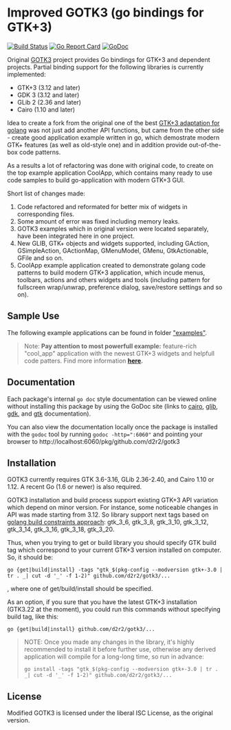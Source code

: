 Improved GOTK3 (go bindings for GTK+3)
======================================

[![Build Status](https://travis-ci.org/d2r2/gotk3.svg?branch=master)](https://travis-ci.org/d2r2/gotk3)
[![Go Report Card](https://goreportcard.com/badge/github.com/d2r2/gotk3)](https://goreportcard.com/report/github.com/d2r2/gotk3)
[![GoDoc](https://godoc.org/github.com/d2r2/gotk3?status.svg)](https://godoc.org/github.com/d2r2/gotk3)
<!--
[![Coverage Status](https://coveralls.io/repos/d2r2/gotk3/badge.svg?branch=master)](https://coveralls.io/r/d2r2/gotk3?branch=master)
-->


Original [GOTK3](https://godoc.org/github.com/gotk3) project provides Go bindings for GTK+3 and dependent
projects. Partial binding support for the
following libraries is currently implemented:

  - GTK+3 (3.12 and later)
  - GDK 3 (3.12 and later)
  - GLib 2 (2.36 and later)
  - Cairo (1.10 and later)

Idea to create a fork from the original one of the best
[GTK+3 adaptation for golang](https://godoc.org/github.com/gotk3) was
not just add another API functions, but came from the other side - create
good application example written in go, which demostrate modern GTK+ features
(as well as old-style one) and in addition provide out-of-the-box code patterns.

As a results a lot of refactoring was done with original code, to create on
the top example application CoolApp, which contains many ready to use code samples
to build go-application with modern GTK+3 GUI.

Short list of changes made:
1) Code refactored and reformated for better mix of widgets in corresponding files.
2) Some amount of error was fixed including memory leaks.
3) GOTK3 examples which in original version were located separately, have been integrated
here in one project.
4) New GLIB, GTK+ objects and widgets supported, including GAction, GSimpleAction, GActionMap,
GMenuModel, GMenu, GtkActionable, GFile and so on.
5) CoolApp example application created to demonstrate golang code patterns to build
modern GTK+3 application, which incude menus, toolbars, actions and others
widgets and tools (including pattern for fullscreen wrap/unwrap, preference dialog,
save/restore settings and so on).

Sample Use
----------

The following example applications can be found in folder
["examples"](https://github.com/d2r2/gotk3/tree/master/examples).

> Note: **Pay attention to most powerfull example:** feature-rich "cool_app" application
with the newest GTK+3 widgets and helpfull code patters. Find more information **[here](https://github.com/d2r2/gotk3/tree/master/examples/cool_app).**

Documentation
-------------

Each package's internal `go doc` style documentation can be viewed
online without installing this package by using the GoDoc site (links
to [cairo](http://godoc.org/github.com/d2r2/gotk3/cairo),
[glib](http://godoc.org/github.com/d2r2/gotk3/glib),
[gdk](http://godoc.org/github.com/d2r2/gotk3/gdk), and
[gtk](http://godoc.org/github.com/d2r2/gotk3/gtk) documentation).

You can also view the documentation locally once the package is
installed with the `godoc` tool by running `godoc -http=":6060"` and
pointing your browser to
http://localhost:6060/pkg/github.com/d2r2/gotk3

Installation
------------

GOTK3 currently requires GTK 3.6-3.16, GLib 2.36-2.40, and
Cairo 1.10 or 1.12. A recent Go (1.6 or newer) is also required.

GOTK3 installation and build process support existing GTK+3 API variation which depend on minor version.
For instance, some noticeable changes in API was made starting from 3.12. So library support next tags
based on [golang build constraints approach](https://golang.org/pkg/go/build/#hdr-Build_Constraints): gtk_3_6, gtk_3_8, gtk_3_10, gtk_3_12, gtk_3_14, gtk_3_16, gtk_3_18, gtk_3_20.

Thus, when you trying to get or build library you should specify GTK build tag which correspond
to your current GTK+3 version installed on computer. So, it should be:
```
go {get|build|install} -tags "gtk_$(pkg-config --modversion gtk+-3.0 | tr . _| cut -d '_' -f 1-2)" github.com/d2r2/gotk3/...
```
, where one of get/build/install should be specified.

As an option, if you sure that you have the latest GTK+3 installation (GTK3.22 at the moment),
you could run this commands without specifying build tag, like this:
```
go {get|build|install} github.com/d2r2/gotk3/...
```
> NOTE: Once you made any changes in the library, it's highly recommended to install it before further use,
otherwise any derived application will compile for a long-long time, so run in advance:
> ```
> go install -tags "gtk_$(pkg-config --modversion gtk+-3.0 | tr . _| cut -d '_' -f 1-2)" github.com/d2r2/gotk3/...
> ```


License
-------

Modified GOTK3 is licensed under the liberal ISC License, as the original version.
